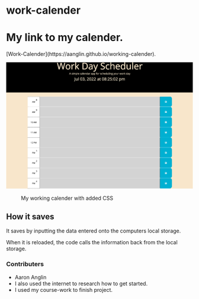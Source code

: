 # work-calender
<h1>My link to my calender.</h1>
[Work-Calender](https://aanglin.github.io/working-calender).

![My working Calender](/image/Screen%20Shot%202022-07-03%20at%208.25.02%20PM.png)
<figure>
<figcaption>My working calender with added CSS</figcaption>
</figure>
<h2>How it saves</h2>
<p>It saves by inputting the data entered onto the computers local storage.<br>
<p> When it is reloaded, the code calls the information back from the local storage.</p>
<h3>Contributers</h3>
<ul>
<li>Aaron Anglin</li>
<li>I also used the internet to research how to get started.</li>
<li>I used my course-work to finish project.</li> 